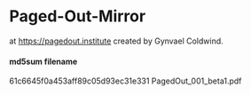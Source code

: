 # Paged-Out-Mirror
at https://pagedout.institute created by Gynvael Coldwind.
#### md5sum filename
61c6645f0a453aff89c05d93ec31e331  PagedOut_001_beta1.pdf
